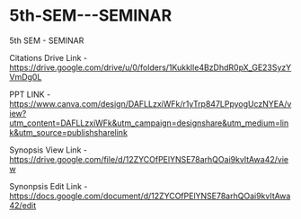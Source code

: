 # 5th-SEM---SEMINAR
5th SEM - SEMINAR


Citations Drive Link - https://drive.google.com/drive/u/0/folders/1KukkIle4BzDhdR0pX_GE23SyzYVmDg0L

PPT LINK -https://www.canva.com/design/DAFLLzxiWFk/r1yTrp847LPpyogUczNYEA/view?utm_content=DAFLLzxiWFk&utm_campaign=designshare&utm_medium=link&utm_source=publishsharelink

Synopsis View Link - https://drive.google.com/file/d/12ZYCOfPElYNSE78arhQOai9kvItAwa42/view

Synonpsis Edit Link - https://docs.google.com/document/d/12ZYCOfPElYNSE78arhQOai9kvItAwa42/edit
